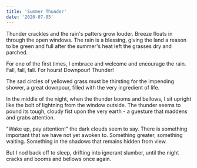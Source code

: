```yaml
---
title: 'Summer Thunder'
date: '2020-07-05'
---
```


Thunder crackles and the rain's patters grow louder. Breeze floats in through the open windows. The rain is a blessing, giving the land a reason to be green and full after the summer's heat left the grasses dry and parched.

For one of the first times, I embrace and welcome and encourage the rain. Fall, fall, fall. For hours! Downpour! Thunder!

The sad circles of yellowed grass must be thirsting for the impending shower, a great downpour, filled with the very ingredient of life.

In the middle of the night, when the thunder booms and bellows, I sit upright like the bolt of lightning from the window outside. The thunder seems to pound its tough, cloudy fist upon the very earth - a guesture that maddens and grabs attention.

"Wake up, pay attention!" the dark clouds seem to say. There is something important that we have not yet awoken to. Something greater, something waiting. Something in the shadows that remains hidden from view.

But I nod back off to sleep, drifting into ignorant slumber, until the night cracks and booms and bellows once again.
